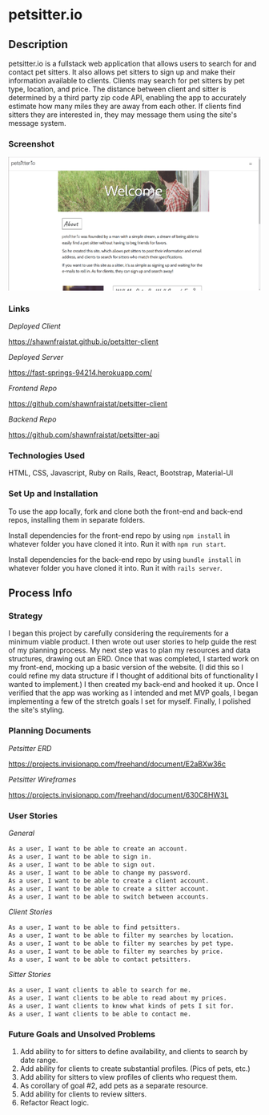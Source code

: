 # petsitter.io #

## Description ##

petsitter.io is a fullstack web application that allows users to search for and
contact pet sitters. It also allows pet sitters to sign up and make their
information available to clients. Clients may search for pet sitters by pet
type, location, and price. The distance between client and sitter is determined
by a third party zip code API, enabling the app to accurately estimate how many
miles they are away from each other. If clients find sitters they are interested
in, they may message them using the site's message system.

### Screenshot ###

![Alt text](./src/images/petsitter-screen-static.png)

### Links ###

*Deployed Client*

<https://shawnfraistat.github.io/petsitter-client>

*Deployed Server*

<https://fast-springs-94214.herokuapp.com/>

*Frontend Repo*

<https://github.com/shawnfraistat/petsitter-client>

*Backend Repo*

<https://github.com/shawnfraistat/petsitter-api>


### Technologies Used ###

HTML, CSS, Javascript, Ruby on Rails, React, Bootstrap, Material-UI

### Set Up and Installation ###

To use the app locally, fork and clone both the front-end and back-end repos,
installing them in separate folders.

Install dependencies for the front-end repo by using ```npm install``` in
whatever folder you have cloned it into. Run it with ```npm run start```.

Install dependencies for the back-end repo by using ```bundle install``` in
whatever folder you have cloned it into. Run it with ```rails server```.

## Process Info ##

### Strategy ###

I began this project by carefully considering the requirements for a minimum
viable product. I then wrote out user stories to help guide the rest of my
planning process. My next step was to plan my resources and data structures,
drawing out an ERD. Once that was completed, I started work on my front-end,
mocking up a basic version of the website. (I did this so I could refine my
data structure if I thought of additional bits of functionality I wanted to
implement.) I then created my back-end and hooked it up. Once I verified that
the app was working as I intended and met MVP goals, I began implementing a few
of the stretch goals I set for myself. Finally, I polished the site's styling.

### Planning Documents ###

*Petsitter ERD*

<https://projects.invisionapp.com/freehand/document/E2aBXw36c>

*Petsitter Wireframes*

<https://projects.invisionapp.com/freehand/document/630C8HW3L>

### User Stories ###

*General*

    As a user, I want to be able to create an account.
    As a user, I want to be able to sign in.
    As a user, I want to be able to sign out.
    As a user, I want to be able to change my password.
    As a user, I want to be able to create a client account.
    As a user, I want to be able to create a sitter account.
    As a user, I want to be able to switch between accounts.

*Client Stories*

    As a user, I want to be able to find petsitters.
    As a user, I want to be able to filter my searches by location.
    As a user, I want to be able to filter my searches by pet type.
    As a user, I want to be able to filter my searches by price.
    As a user, I want to be able to contact petsitters.

*Sitter Stories*

    As a user, I want clients to able to search for me.
    As a user, I want clients to be able to read about my prices.
    As a user, I want clients to know what kinds of pets I sit for.
    As a user, I want clients to be able to contact me.

### Future Goals and Unsolved Problems ####

1. Add ability to for sitters to define availability, and clients to search by
date range.
2. Add ability for clients to create substantial profiles. (Pics of pets,  etc.)
3. Add ability for sitters to view profiles of clients who request them.
4. As corollary of goal #2, add pets as a separate resource.
5. Add ability for clients to review sitters.
6. Refactor React logic.
